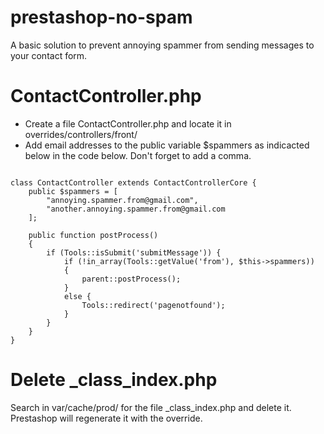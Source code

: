 # prestashop-no-spam #
A basic solution to prevent annoying spammer from sending messages to your contact form.

# ContactController.php #
* Create a file ContactController.php and locate it in overrides/controllers/front/
* Add email addresses to the public variable $spammers as indicacted below in the code below. Don't forget to add a comma.

```<?php

class ContactController extends ContactControllerCore {
    public $spammers = [
        "annoying.spammer.from@gmail.com",
        "another.annoying.spammer.from@gmail.com
    ];
    
    public function postProcess()
    {
        if (Tools::isSubmit('submitMessage')) {
            if (!in_array(Tools::getValue('from'), $this->spammers))
            {
                parent::postProcess();
            }
            else {
                Tools::redirect('pagenotfound');
            }
        }
    }
}
```


# Delete _class_index.php #

Search in var/cache/prod/ for the file _class_index.php and delete it. Prestashop will regenerate it with the override.
